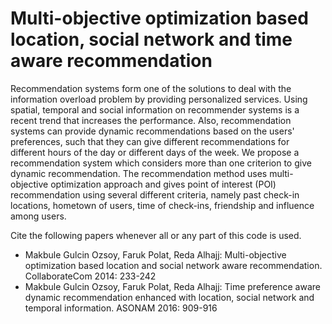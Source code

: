 # Multi-objective optimization based location, social network and time aware recommendation

Recommendation systems form one of the solutions to deal with the information overload problem by providing personalized services. Using spatial, temporal and social information on recommender systems is a recent trend that increases the performance. Also, recommendation systems can provide dynamic recommendations based on the users' preferences, such that they can give different recommendations for different hours of the day or different days of the week. We propose a recommendation system which considers  more than one criterion to give dynamic recommendation. The recommendation method uses multi-objective optimization approach and gives point of interest (POI) recommendation using several different criteria, namely past check-in locations, hometown of users, time of check-ins, friendship and influence among users.


Cite the following papers whenever all or any part of this code is used.
- Makbule Gulcin Ozsoy, Faruk Polat, Reda Alhajj: Multi-objective optimization based location and social network aware recommendation. CollaborateCom 2014: 233-242
- Makbule Gulcin Ozsoy, Faruk Polat, Reda Alhajj: Time preference aware dynamic recommendation enhanced with location, social network and temporal information. ASONAM 2016: 909-916
